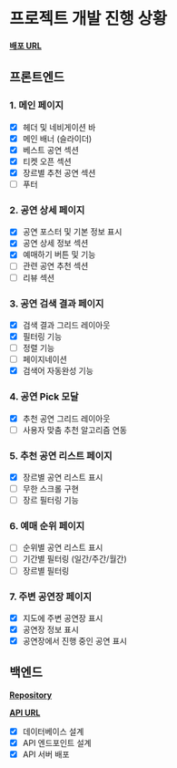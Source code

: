# 프로젝트 개발 진행 상황

**[배포 URL](https://prgrms-api-project.vercel.app/)**

## 프론트엔드

### 1. 메인 페이지

- [x] 헤더 및 네비게이션 바
- [x] 메인 배너 (슬라이더)
- [x] 베스트 공연 섹션
- [x] 티켓 오픈 섹션
- [x] 장르별 추천 공연 섹션
- [ ] 푸터

### 2. 공연 상세 페이지

- [x] 공연 포스터 및 기본 정보 표시
- [x] 공연 상세 정보 섹션
- [x] 예매하기 버튼 및 기능
- [ ] 관련 공연 추천 섹션
- [ ] 리뷰 섹션

### 3. 공연 검색 결과 페이지

- [x] 검색 결과 그리드 레이아웃
- [x] 필터링 기능
- [ ] 정렬 기능
- [ ] 페이지네이션
- [x] 검색어 자동완성 기능

### 4. 공연 Pick 모달

- [x] 추천 공연 그리드 레이아웃
- [ ] 사용자 맞춤 추천 알고리즘 연동

### 5. 추천 공연 리스트 페이지

- [x] 장르별 공연 리스트 표시
- [ ] 무한 스크롤 구현
- [ ] 장르 필터링 기능

### 6. 예매 순위 페이지

- [ ] 순위별 공연 리스트 표시
- [ ] 기간별 필터링 (일간/주간/월간)
- [ ] 장르별 필터링

### 7. 주변 공연장 페이지

- [x] 지도에 주변 공연장 표시
- [x] 공연장 정보 표시
- [x] 공연장에서 진행 중인 공연 표시

## 백엔드

**[Repository](https://github.com/ruehan/KOPIS-custom-api)**

**[API URL](https://ruehan-kopis.org)**

- [x] 데이터베이스 설계
- [x] API 엔드포인트 설계
- [x] API 서버 배포
